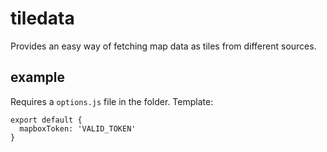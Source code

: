 # tiledata
Provides an easy way of fetching map data as tiles from different sources.

## example
Requires a `options.js` file in the folder. Template:
```
export default {
  mapboxToken: 'VALID_TOKEN'
}
```

